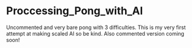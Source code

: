 # Proccessing_Pong_with_AI
Uncommented and very bare pong with 3 difficulties. This is my very first attempt at making scaled AI so be kind. Also commented version coming soon! 
